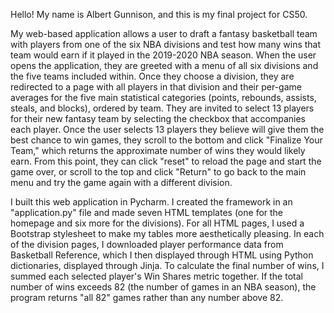 Hello! My name is Albert Gunnison, and this is my final project for CS50.

My web-based application allows a user to draft a fantasy basketball team with players from one of the six NBA divisions and test how many wins that
team would earn if it played in the 2019-2020 NBA season. When the user opens the application, they are greeted with a menu of all six divisions and the
five teams included within. Once they choose a division, they are redirected to a page with all players in that division and their per-game averages for
the five main statistical categories (points, rebounds, assists, steals, and blocks), ordered by team. They are invited to select 13 players for their
new fantasy team by selecting the checkbox that accompanies each player. Once the user selects 13 players they believe will give them the best chance to
win games, they scroll to the bottom and click "Finalize Your Team," which returns the approximate number of wins they would likely earn. From this
point, they can click "reset" to reload the page and start the game over, or scroll to the top and click "Return" to go back to the main menu and try
the game again with a different division.

I built this web application in Pycharm. I created the framework in an "application.py" file and made seven HTML templates (one for the homepage and
six more for the divisions). For all HTML pages, I used a Bootstrap stylesheet to make my tables more aesthetically pleasing. In each of the division
pages, I downloaded player performance data from Basketball Reference, which I then displayed through HTML using Python dictionaries, displayed through
Jinja. To calculate the final number of wins, I summed each selected player's Win Shares metric together. If the total number of wins exceeds 82 (the
number of games in an NBA season), the program returns "all 82" games rather than any number above 82.
